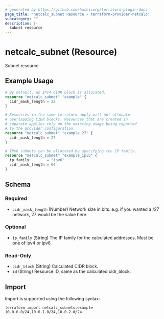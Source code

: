 ```yaml
---
# generated by https://github.com/hashicorp/terraform-plugin-docs
page_title: "netcalc_subnet Resource - terraform-provider-netcalc"
subcategory: ""
description: |-
  Subnet resource
---
```


# netcalc_subnet (Resource)

Subnet resource

## Example Usage

```terraform
# By default, an IPv4 CIDR block is allocated.
resource "netcalc_subnet" "example" {
  cidr_mask_length = 22
}

# Resources in the same terraform apply will not allocate
# overlapping CIDR blocks. Resources that are created in
# separate applies rely on the existing usage being reported
# to the provider configuration.
resource "netcalc_subnet" "example_27" {
  cidr_mask_length = 27
}

# IPv6 subnets can be allocated by specifying the IP family.
resource "netcalc_subnet" "example_ipv6" {
  ip_family        = "ipv6"
  cidr_mask_length = 64
}
```

<!-- schema generated by tfplugindocs -->
## Schema

### Required

- `cidr_mask_length` (Number) Network size in bits. e.g. if you wanted a /27 network, 27 would be the value here.

### Optional

- `ip_family` (String) The IP family for the calculated addresses. Must be one of ipv4 or ipv6.

### Read-Only

- `cidr_block` (String) Calculated CIDR block.
- `id` (String) Resource ID, same as the calculated cidr_block.

## Import

Import is supported using the following syntax:

```shell
terraform import netcalc_subnets.example 10.0.0.0/24,10.0.1.0/24,10.0.2.0/24
```
